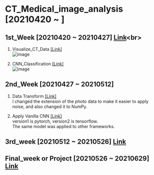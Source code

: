 # CT_Medical_image_analysis [20210420 ~ ]

## 1st_Week  [20210420 ~ 20210427] [Link](https://github.com/jihyeheo/CT_Medical_image_analysis/tree/main/1st_week_)<br>

1) Visualize_CT_Data [[Link]](https://github.com/jihyeheo/CT_Medical_image_analysis/blob/main/1st_week_/Visualize_CT_Data.ipynb)<br>
![image](https://user-images.githubusercontent.com/64202709/117993465-ba6cb300-b37a-11eb-827a-364fbfce319a.png)

2) CNN_Classification [[Link]](https://github.com/jihyeheo/CT_Medical_image_analysis/blob/main/1st_week_/CNN_Classification.ipynb)<br>
![image](https://user-images.githubusercontent.com/64202709/117993780-ff90e500-b37a-11eb-910f-07786446142b.png)


## 2nd_Week [20210427 ~ 20210512]

1) Data Transform [[Link]](https://github.com/jihyeheo/CT_Medical_image_analysis/tree/main/2nd_Week_Data_Transform)<br>
I changed the extension of the photo data to make it easier to apply noise, and also changed it to NumPy.

2) Apply Vanilla CNN [[Link]](https://github.com/jihyeheo/CT_Medical_image_analysis/tree/main/2nd_Week_Vanilla_CNN)<br> 
version1 is pytorch, version2 is tensorflow. <br>
The same model was applied to other frameworks.<br>


## 3rd_week [20210512 ~ 20210526] [Link](https://github.com/jihyeheo/CT_Medical_image_analysis/tree/main/3rd_Week_LeNet)



## Final_week or Project [20210526 ~ 20210629] [Link](https://github.com/jihyeheo/CT_Medical_image_analysis/tree/main/Final_Week)
